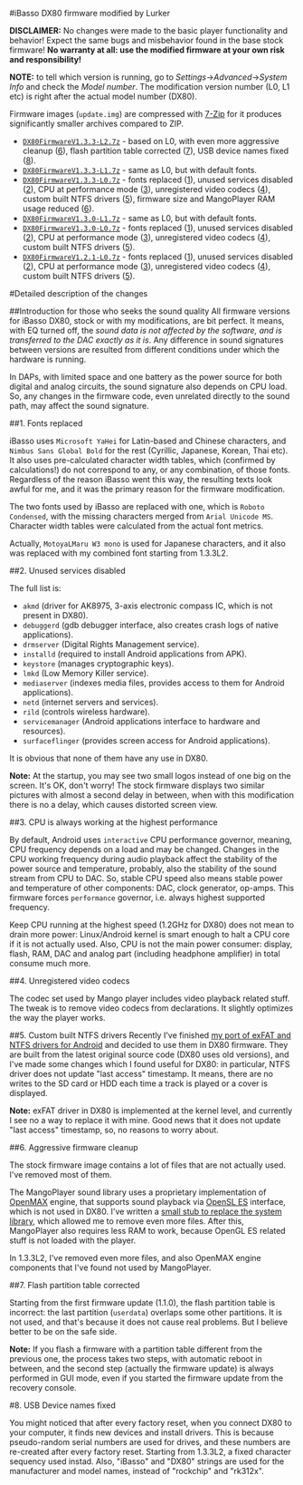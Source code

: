 #iBasso DX80 firmware modified by Lurker

**DISCLAIMER:** No changes were made to the basic player functionality and behavior! Expect the same bugs and misbehavior found in the base stock firmware! **No warranty at all: use the modified firmware at your own risk and responsibility!**

**NOTE:** to tell which version is running, go to _Settings_->_Advanced_->_System Info_ and check the _Model number_. The modification version number (L0, L1 etc) is right after the actual model number (DX80).

Firmware images (`update.img`) are compressed with [7-Zip](http://www.7-zip.org/) for it produces significantly smaller archives compared to ZIP.

- [`DX80FirmwareV1.3.3-L2.7z`](https://github.com/Lurker00/DX80-firmware/raw/master/release/DX80FirmwareV1.3.3-L2.7z) - based on L0, with even more aggressive cleanup ([6]), flash partition table corrected ([7]), USB device names fixed ([8]).
- [`DX80FirmwareV1.3.3-L1.7z`](https://github.com/Lurker00/DX80-firmware/raw/master/release/DX80FirmwareV1.3.3-L1.7z) - same as L0, but with default fonts.
- [`DX80FirmwareV1.3.3-L0.7z`](https://github.com/Lurker00/DX80-firmware/raw/master/release/DX80FirmwareV1.3.3-L0.7z) - fonts replaced ([1]), unused services disabled ([2]), CPU at performance mode ([3]), unregistered video codecs ([4]), custom built NTFS drivers ([5]), firmware size and MangoPlayer RAM usage reduced ([6]).
- [`DX80FirmwareV1.3.0-L1.7z`](https://github.com/Lurker00/DX80-firmware/raw/master/release/DX80FirmwareV1.3.0-L1.7z) - same as L0, but with default fonts.
- [`DX80FirmwareV1.3.0-L0.7z`](https://github.com/Lurker00/DX80-firmware/raw/master/release/DX80FirmwareV1.3.0-L0.7z) - fonts replaced ([1]), unused services disabled ([2]), CPU at performance mode ([3]), unregistered video codecs ([4]), custom built NTFS drivers ([5]).
- [`DX80FirmwareV1.2.1-L0.7z`](https://github.com/Lurker00/DX80-firmware/raw/master/release/DX80FirmwareV1.2.1-L0.7z) - fonts replaced ([1]), unused services disabled ([2]), CPU at performance mode ([3]), unregistered video codecs ([4]), custom built NTFS drivers ([5]).

[1]: #1-fonts-replaced
[2]: #2-unused-services-disabled
[3]: #3-cpu-is-always-working-at-the-highest-performance
[4]: #4-unregistered-video-codecs
[5]: #5-custom-built-ntfs-drivers
[6]: #6-aggressive-firmware-cleanup
[7]: #7-flash-partition-table-corrected
[8]: #8-usb-device-names-fixed

#Detailed description of the changes

##Introduction for those who seeks the sound quality
All firmware versions for iBasso DX80, stock or with my modifications, are bit perfect. It means, with EQ turned off, the *sound data is not affected by the software, and is transferred to the DAC exactly as it is*. Any difference in sound signatures between versions are resulted from different conditions under which the hardware is running.

In DAPs, with limited space and one battery as the power source for both digital and analog circuits, the sound signature also depends on CPU load. So, any changes in the firmware code, even unrelated directly to the sound path, may affect the sound signature.

##1. Fonts replaced

iBasso uses `Microsoft YaHei` for Latin-based and Chinese characters, and `Nimbus Sans Global Bold` for the rest (Cyrillic, Japanese, Korean, Thai etc). It also uses pre-calculated character width tables, which (confirmed by calculations!) do not correspond to any, or any combination, of those fonts. Regardless of the reason iBasso went this way, the resulting texts look awful for me, and it was the primary reason for the firmware modification.

The two fonts used by iBasso are replaced with one, which is `Roboto Condensed`, with the missing characters merged from `Arial Unicode MS`. Character width tables were calculated from the actual font metrics.

Actually, `MotoyaLMaru W3 mono` is used for Japanese characters, and it also was replaced with my combined font starting from 1.3.3L2.

##2. Unused services disabled

The full list is:
* `akmd` (driver for AK8975, 3-axis electronic compass IC, which is not present in DX80).
* `debuggerd` (gdb debugger interface, also creates crash logs of native applications).
* `drmserver` (Digital Rights Management service).
* `installd` (required to install Android applications from APK).
* `keystore` (manages cryptographic keys).
* `lmkd` (Low Memory Killer service).
* `mediaserver` (indexes media files, provides access to them for Android applications).
* `netd` (internet servers and services).
* `rild` (controls wireless hardware).
* `servicemanager` (Android applications interface to hardware and resources).
* `surfaceflinger` (provides screen access for Android applications).

It is obvious that none of them have any use in DX80.

**Note:** At the startup, you may see two small logos instead of one big on the screen. It's OK, don't worry! The stock firmware displays two similar pictures with almost a second delay in between, when with this modification there is no a delay, which causes distorted screen view.

##3. CPU is always working at the highest performance

By default, Android uses `interactive` CPU performance governor, meaning, CPU frequency depends on a load and may be changed. Changes in the CPU working frequency during audio playback affect the stability of the power source and temperature, probably, also the stability of the sound stream from CPU to DAC. So, stable CPU speed also means stable power and temperature of other components: DAC, clock generator, op-amps. This firmware forces `performance` governor, i.e. always highest supported frequency.

Keep CPU running at the highest speed (1.2GHz for DX80) does not mean to drain more power: Linux/Android kernel is smart enough to halt a CPU core if it is not actually used. Also, CPU is not the main power consumer: display, flash, RAM, DAC and analog part (including headphone amplifier) in total consume much more.

##4. Unregistered video codecs

The codec set used by Mango player includes video playback related stuff. The tweak is to remove video codecs from declarations. It slightly optimizes the way the player works.

##5. Custom built NTFS drivers
Recently I've finished [my port of exFAT and NTFS drivers for Android](https://github.com/Lurker00/Android-fs) and decided to use them in DX80 firmware. They are built from the latest original source code (DX80 uses old versions), and I've made some changes which I found useful for DX80: in particular, NTFS driver does not update "last access" timestamp. It means, there are no writes to the SD card or HDD each time a track is played or a cover is displayed.

**Note:** exFAT driver in DX80 is implemented at the kernel level, and currently I see no a way to replace it with mine. Good news that it does not update "last access" timestamp, so, no reasons to worry about.

##6. Aggressive firmware cleanup

The stock firmware image contains a lot of files that are not actually used. I've removed most of them.

The MangoPlayer sound library uses a proprietary implementation of [OpenMAX](https://en.wikipedia.org/wiki/OpenMAX) engine, that supports sound playback via [OpenSL ES](https://en.wikipedia.org/wiki/OpenSL_ES) interface, which is not used in DX80. I've written a [small stub to replace the system library](../src/jni), which allowed me to remove even more files. After this, MangoPlayer also requires less RAM to work, because OpenGL ES related stuff is not loaded with the player.

In 1.3.3L2, I've removed even more files, and also OpenMAX engine components that I've found not used by MangoPlayer.

##7. Flash partition table corrected

Starting from the first firmware update (1.1.0), the flash partition table is incorrect: the last partition (`userdata`) overlaps some other partitions. It is not used, and that's because it does not cause real problems. But I believe better to be on the safe side.

**Note:** If you flash a firmware with a partition table different from the previous one, the process takes two steps, with automatic reboot in between, and the second step (actually the firmware update) is always performed in GUI mode, even if you started the firmware update from the recovery console.

#8. USB Device names fixed

You might noticed that after every factory reset, when you connect DX80 to your computer, it finds new devices and install drivers. This is because pseudo-random serial numbers are used for drives, and these numbers are re-created after every factory reset. Starting from 1.3.3L2, a fixed character sequency used instad. Also, "iBasso" and "DX80" strings are used for the manufacturer and model names, instead of "rockchip" and "rk312x".

